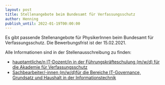 ```yaml
---
layout: post
title: Stellenangebote beim Bundesamt für Verfassungsschutz
author: Henning
publish_until: 2022-01-19T00:00:00
---
```


Es gibt passende Stellenangebote für PhysikerInnen beim Bundesamt für Verfassungsschutz.
Die Bewerbungsfrist ist der 15.02.2021.

Alle Informationen sind in der Stellenausschreibung zu finden:

* [hauptamtliche/n IT-Dozent/in in der Führungskräfteschulung (m/w/d)  für die Akademie für Verfassungsschutz](dokumente/ausschreibungen_jobboerse/2021-01-19_bfv1.pdf)
* [Sachbearbeiter/-innen (m/w/d)für die Bereiche IT-Governance, Grundsatz und Haushalt in der Informationstechnik](dokumente/ausschreibungen_jobboerse/2021-01-19_bfv2.pdf)
